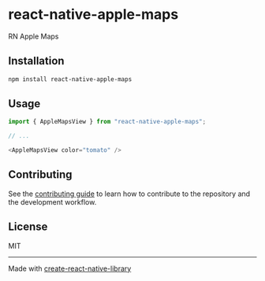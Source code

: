 # react-native-apple-maps

RN Apple Maps

## Installation

```sh
npm install react-native-apple-maps
```

## Usage


```js
import { AppleMapsView } from "react-native-apple-maps";

// ...

<AppleMapsView color="tomato" />
```


## Contributing

See the [contributing guide](CONTRIBUTING.md) to learn how to contribute to the repository and the development workflow.

## License

MIT

---

Made with [create-react-native-library](https://github.com/callstack/react-native-builder-bob)
